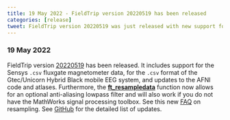 ```yaml
---
title: 19 May 2022 - FieldTrip version 20220519 has been released
categories: [release]
tweet: FieldTrip version 20220519 was just released with new support for the mobile Gtec/Unicorn EEG system, Sensys fluxgates, AFNI updates and improvements to resampling. See http://www.fieldtriptoolbox.org/#19-may-2022 and https://www.fieldtriptoolbox.org/faq/resampling_lowpassfilter
---
```


### 19 May 2022

FieldTrip version [20220519](http://github.com/fieldtrip/fieldtrip/releases/tag/20220519) has been released. It includes support for the Sensys `.csv` fluxgate magnetometer data, for the `.csv` format of the Gtec/Unicorn Hybrid Black mobile EEG system, and updates to the AFNI code and atlases. Furthermore, the **[ft_resampledata](/reference/ft_resampledata)** function now allows for an optional anti-aliasing lowpass filter and will also work if you do not have the MathWorks signal processing toolbox. See this new [FAQ](/faq/resampling_lowpassfilter) on resampling. See [GitHub](https://github.com/fieldtrip/fieldtrip/compare/20220310...20220519) for the detailed list of updates.
